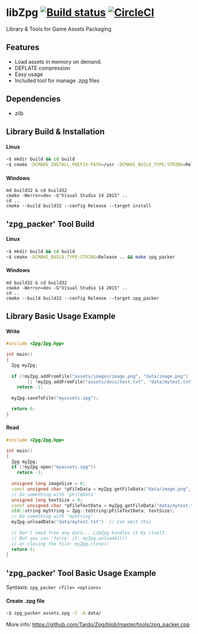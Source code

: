 # libZpg [![Build status](https://ci.appveyor.com/api/projects/status/tb9yl3u79j0t3v78?svg=true)](https://ci.appveyor.com/project/Tardo/zpg) [![CircleCI](https://circleci.com/gh/Tardo/Zpg.svg?style=svg)](https://circleci.com/gh/Tardo/Zpg)
Library & Tools for Game Assets Packaging

## Features
- Load assets in memory on demand.
- DEFLATE compression
- Easy usage
- Included tool for manage .zpg files

## Dependencies
- zlib

## Library Build & Installation
#### Linux
```sh
~$ mkdir build && cd build
~$ cmake -DCMAKE_INSTALL_PREFIX:PATH=/usr -DCMAKE_BUILD_TYPE:STRING=Release .. && make && sudo make install
```
#### Windows
```batch
md build32 & cd build32
cmake -Werror=dev -G"Visual Studio 14 2015" ..
cd ..
cmake --build build32 --config Release --target install
```

## 'zpg_packer' Tool Build
#### Linux
```sh
~$ mkdir build && cd build
~$ cmake -DCMAKE_BUILD_TYPE:STRING=Release .. && make zpg_packer
```
#### Windows
```batch
md build32 & cd build32
cmake -Werror=dev -G"Visual Studio 14 2015" ..
cd ..
cmake --build build32 --config Release --target zpg_packer
```

## Library Basic Usage Example
#### Write
```cpp
#include <Zpg/Zpg.hpp>

int main()
{
  Zpg myZpg;
  
  if (!myZpg.addFromFile("assets/images/image.png", "data/image.png") 
        || !myZpg.addFromFile("assets/docs/text.txt", "data/mytext.txt"))
    return -1;
    
  myZpg.saveToFile("myassets.zpg");

  return 0;
}
```

#### Read
```cpp
#include <Zpg/Zpg.hpp>

int main()
{
  Zpg myZpg;
  if (!myZpg.open("myassets.zpg"))
    return -1;
    
  unsigned long imageSize = 0;
  const unsigned char *pFileData = myZpg.getFileData("data/image.png", &imageSize);
  // Do something with 'pFileData'
  unsigned long textSize = 0;
  const unsigned char *pFileTextData = myZpg.getFileData("data/mytext.txt", &textSize);
  std::string myString = Zpg::toString(pFileTextData, textSize);
  // Do something with 'myString'
  myZpg.unloadData("data/mytext.txt")  // Can omit this
  
  // Don't need free any data... LibZpg handles it by itself.
  // But you can 'force' it: myZpg.unloadAll()
  // or closing the file: myZpg.close()
  return 0;
}
```

## 'zpg_packer' Tool Basic Usage Example
Syntaxis: ``zpg_packer <file> <options>``
#### Create .zpg file
```sh
~$ zpg_packer assets.zpg -C -A data/

```
More info: https://github.com/Tardo/Zpg/blob/master/tools/zpg_packer.cpp